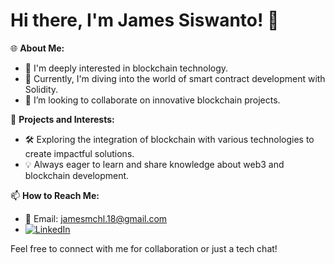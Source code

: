 # Hi there, I'm James Siswanto! 👋

🌐 **About Me:**
- 👀 I'm deeply interested in blockchain technology.
- 🌱 Currently, I'm diving into the world of smart contract development with Solidity.
- 🤝 I’m looking to collaborate on innovative blockchain projects.

💼 **Projects and Interests:**
- 🛠 Exploring the integration of blockchain with various technologies to create impactful solutions.
- 💡 Always eager to learn and share knowledge about web3 and blockchain development.

📫 **How to Reach Me:**
- 📧 Email: [jamesmchl.18@gmail.com](mailto:jamesmchl.18@gmail.com)
- [![LinkedIn](https://img.icons8.com/fluent/30/000000/linkedin.png)](https://linkedin.com/in/jamesiswanto)

Feel free to connect with me for collaboration or just a tech chat!

